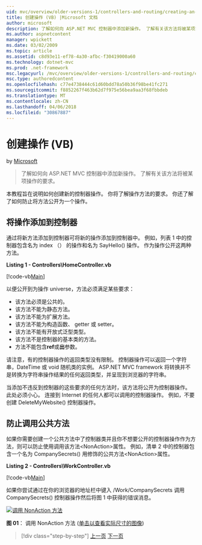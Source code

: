 ```yaml
---
uid: mvc/overview/older-versions-1/controllers-and-routing/creating-an-action-vb
title: 创建操作 (VB) |Microsoft 文档
author: microsoft
description: 了解如何向 ASP.NET MVC 控制器中添加新操作。 了解有关该方法将被某项操作的要求。
ms.author: aspnetcontent
manager: wpickett
ms.date: 03/02/2009
ms.topic: article
ms.assetid: c8d93e11-ef78-4a30-afbc-f30419000a60
ms.technology: dotnet-mvc
ms.prod: .net-framework
msc.legacyurl: /mvc/overview/older-versions-1/controllers-and-routing/creating-an-action-vb
msc.type: authoredcontent
ms.openlocfilehash: c77e4738444c61d60bdd78a50b36f98be41fc271
ms.sourcegitcommit: f8852267f463b62d7f975e56bea9aa3f68fbbdeb
ms.translationtype: MT
ms.contentlocale: zh-CN
ms.lasthandoff: 04/06/2018
ms.locfileid: "30867887"
---
```

<a name="creating-an-action-vb"></a>创建操作 (VB)
====================
by [Microsoft](https://github.com/microsoft)

> 了解如何向 ASP.NET MVC 控制器中添加新操作。 了解有关该方法将被某项操作的要求。


本教程旨在说明如何创建新的控制器操作。 你将了解操作方法的要求。 你还了解了如何防止将方法公开为一个操作。

## <a name="adding-an-action-to-a-controller"></a>将操作添加到控制器

通过将新方法添加到控制器可将新的操作添加到控制器中。 例如，列表 1 中的控制器包含名为 index （） 的操作和名为 SayHello() 操作。 作为操作公开这两种方法。

**Listing 1 - Controllers\HomeController.vb**

[!code-vb[Main](creating-an-action-vb/samples/sample1.vb)]

以便公开到为操作 universe，方法必须满足某些要求：

- 该方法必须是公共的。
- 该方法不能为静态方法。
- 该方法不能为扩展方法。
- 该方法不能为构造函数、 getter 或 setter。
- 该方法不能有开放式泛型类型。
- 该方法不是控制器的基本类的方法。
- 方法不能包含**ref**或**出**参数。

请注意，有的控制器操作的返回类型没有限制。 控制器操作可以返回一个字符串，DateTime 或 void 随机类的实例。 ASP.NET MVC framework 将转换并不是转换为字符串操作结果的任何返回类型，并呈现到浏览器的字符串。

当添加不违反到控制器的这些要求的任何方法时，该方法将公开为控制器操作。 此处必须小心。 连接到 Internet 的任何人都可以调用的控制器操作。 例如，不要创建 DeleteMyWebsite() 控制器操作。

## <a name="preventing-a-public-method-from-being-invoked"></a>防止调用公共方法

如果你需要创建一个公共方法中了控制器类并且你不想要公开的控制器操作作为方法，则可以防止使用调用该方法&lt;NonAction&gt;属性。 例如，清单 2 中的控制器包含一个名为 CompanySecrets() 用修饰的公共方法&lt;NonAction&gt;属性。

**Listing 2 - Controllers\WorkController.vb**

[!code-vb[Main](creating-an-action-vb/samples/sample2.vb)]

如果你尝试通过在你的浏览器的地址栏中键入 /Work/CompanySecrets 调用 CompanySecrets() 控制器操作然后将图 1 中获得的错误消息。


[![调用 NonAction 方法](creating-an-action-vb/_static/image1.jpg)](creating-an-action-vb/_static/image1.png)

**图 01**： 调用 NonAction 方法 ([单击以查看实际尺寸的图像](creating-an-action-vb/_static/image2.png))

> [!div class="step-by-step"]
> [上一页](creating-a-controller-vb.md)
> [下一页](aspnet-mvc-controllers-overview-cs.md)
